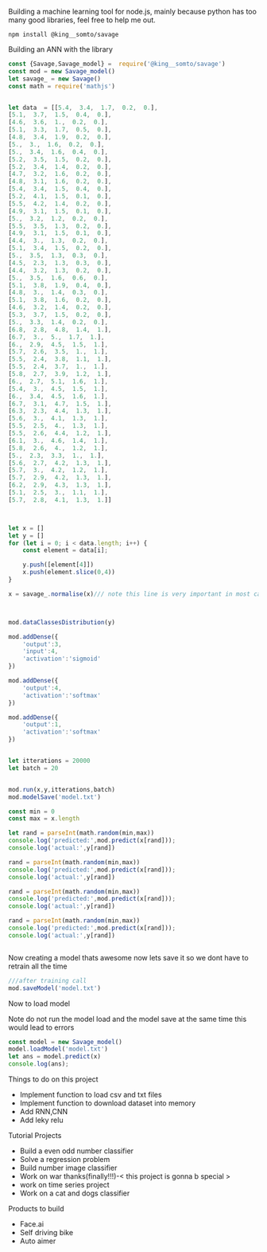 Building a machine learning tool for node.js, mainly because python has too many good libraries, feel free to help me out.


```
npm install @king__somto/savage
```

Building an ANN with the library

``` Javascript
const {Savage,Savage_model} =  require('@king__somto/savage')
const mod = new Savage_model()
let savage_ = new Savage()
const math = require('mathjs')


let data  = [[5.4,  3.4,  1.7,  0.2,  0.],
[5.1,  3.7,  1.5,  0.4,  0.],
[4.6,  3.6,  1.,  0.2,  0.],
[5.1,  3.3,  1.7,  0.5,  0.],
[4.8,  3.4,  1.9,  0.2,  0.],
[5.,  3.,  1.6,  0.2,  0.],
[5.,  3.4,  1.6,  0.4,  0.],
[5.2,  3.5,  1.5,  0.2,  0.],
[5.2,  3.4,  1.4,  0.2,  0.],
[4.7,  3.2,  1.6,  0.2,  0.],
[4.8,  3.1,  1.6,  0.2,  0.],
[5.4,  3.4,  1.5,  0.4,  0.],
[5.2,  4.1,  1.5,  0.1,  0.],
[5.5,  4.2,  1.4,  0.2,  0.],
[4.9,  3.1,  1.5,  0.1,  0.],
[5.,  3.2,  1.2,  0.2,  0.],
[5.5,  3.5,  1.3,  0.2,  0.],
[4.9,  3.1,  1.5,  0.1,  0.],
[4.4,  3.,  1.3,  0.2,  0.],
[5.1,  3.4,  1.5,  0.2,  0.],
[5.,  3.5,  1.3,  0.3,  0.],
[4.5,  2.3,  1.3,  0.3,  0.],
[4.4,  3.2,  1.3,  0.2,  0.],
[5.,  3.5,  1.6,  0.6,  0.],
[5.1,  3.8,  1.9,  0.4,  0.],
[4.8,  3.,  1.4,  0.3,  0.],
[5.1,  3.8,  1.6,  0.2,  0.],
[4.6,  3.2,  1.4,  0.2,  0.],
[5.3,  3.7,  1.5,  0.2,  0.],
[5.,  3.3,  1.4,  0.2,  0.],
[6.8,  2.8,  4.8,  1.4,  1.],
[6.7,  3.,  5.,  1.7,  1.],
[6.,  2.9,  4.5,  1.5,  1.],
[5.7,  2.6,  3.5,  1.,  1.],
[5.5,  2.4,  3.8,  1.1,  1.],
[5.5,  2.4,  3.7,  1.,  1.],
[5.8,  2.7,  3.9,  1.2,  1.],
[6.,  2.7,  5.1,  1.6,  1.],
[5.4,  3.,  4.5,  1.5,  1.],
[6.,  3.4,  4.5,  1.6,  1.],
[6.7,  3.1,  4.7,  1.5,  1.],
[6.3,  2.3,  4.4,  1.3,  1.],
[5.6,  3.,  4.1,  1.3,  1.],
[5.5,  2.5,  4.,  1.3,  1.],
[5.5,  2.6,  4.4,  1.2,  1.],
[6.1,  3.,  4.6,  1.4,  1.],
[5.8,  2.6,  4.,  1.2,  1.],
[5.,  2.3,  3.3,  1.,  1.],
[5.6,  2.7,  4.2,  1.3,  1.],
[5.7,  3.,  4.2,  1.2,  1.],
[5.7,  2.9,  4.2,  1.3,  1.],
[6.2,  2.9,  4.3,  1.3,  1.],
[5.1,  2.5,  3.,  1.1,  1.],
[5.7,  2.8,  4.1,  1.3,  1.]]



let x = []
let y = []
for (let i = 0; i < data.length; i++) {
    const element = data[i];

    y.push([element[4]])
    x.push(element.slice(0,4))
}

x = savage_.normalise(x)/// note this line is very important in most cases that have large values, it helps you normalise the input values(as the name implies)



mod.dataClassesDistribution(y)

mod.addDense({
    'output':3,
    'input':4,
    'activation':'sigmoid'
})

mod.addDense({
    'output':4,
    'activation':'softmax'
})

mod.addDense({
    'output':1,
    'activation':'softmax'
})


let itterations = 20000
let batch = 20


mod.run(x,y,itterations,batch)
mod.modelSave('model.txt')

const min = 0
const max = x.length

let rand = parseInt(math.random(min,max))
console.log('predicted:',mod.predict(x[rand]));
console.log('actual:',y[rand])

rand = parseInt(math.random(min,max))
console.log('predicted:',mod.predict(x[rand]));
console.log('actual:',y[rand])

rand = parseInt(math.random(min,max))
console.log('predicted:',mod.predict(x[rand]));
console.log('actual:',y[rand])

rand = parseInt(math.random(min,max))
console.log('predicted:',mod.predict(x[rand]));
console.log('actual:',y[rand])



```

Now creating a model thats awesome now lets save it so we dont have to retrain all the time

``` javascript
///after training call
mod.saveModel('model.txt')
```


Now to load model 

Note do not run the model load and the model save at the same time this would lead to errors

``` javascript
const model = new Savage_model()
model.loadModel('model.txt')
let ans = model.predict(x)
console.log(ans);
```


Things to do on this project

* Implement function to load csv and txt files
* Implement function to download dataset into memory 
* Add RNN,CNN
* Add leky relu

Tutorial Projects

* Build a even odd number classifier 
* Solve a regression problem 
* Build number image classifier 
* Work on war thanks(finally!!!)-< this project is gonna b special >
* work on time series project
* Work on a cat and dogs classifier

 Products to build
* Face.ai
* Self driving bike
* Auto aimer 


